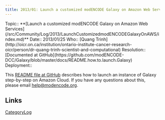 ```yaml
---
title: 2013/01: Launch a customized modENCODE Galaxy on Amazon Web Services
---
```



<div class='logbox'>
 Topic:: **[Launch a customized modENCODE Galaxy on Amazon Web Services](/src/Community/Log/2013/LaunchCustomizedmodENCODEGalaxyOnAWS/index.md)**
 Date:: 2013/01/25
 Who:: [Quang Trinh](http://oicr.on.ca/institution/ontario-institute-cancer-research-oicr/person/dr-quang-trinh-scientist-and-computational)
 Resolution:: [Documented at GitHub](https://github.com/modENCODE-DCC/Galaxy/blob/master/docs/README.how.to.launch.Galaxy)
 Deployment::
</div>

This [README file at GitHub](https://github.com/modENCODE-DCC/Galaxy/blob/master/docs/README.how.to.launch.Galaxy) describes how to launch an instance of Galaxy step-by-step on Amazon Cloud.  If you have any questions about this, please email help@modencode.org.

## Links

[CategoryLog](/src/CategoryLog/index.md)
